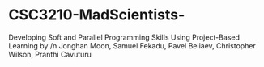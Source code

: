 # CSC3210-MadScientists-
Developing Soft and Parallel Programming Skills Using Project-Based Learning by 
/n Jonghan Moon, 
Samuel Fekadu, 
Pavel Beliaev,
Christopher Wilson, 
Pranthi Cavuturu 
